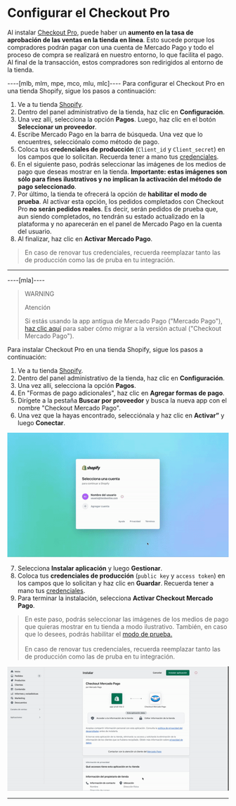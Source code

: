 # Configurar el Checkout Pro

Al instalar [Checkout Pro](/developers/es/docs/checkout-pro/landing), puede haber un **aumento en la tasa de aprobación de las ventas en la tienda en línea**. Esto sucede porque los compradores podrán pagar con una cuenta de Mercado Pago y todo el proceso de compra se realizará en nuestro entorno, lo que facilita el pago. Al final de la transacción, estos compradores son redirigidos al entorno de la tienda.

----[mlb, mlm, mpe, mco, mlu, mlc]----
Para configurar el Checkout Pro en una tienda Shopify, sigue los pasos a continuación:

1. Ve a tu tienda [Shopify](https://accounts.shopify.com/store-login).
2. Dentro del panel administrativo de la tienda, haz clic en **Configuración**.
3. Una vez allí, selecciona la opción **Pagos**. Luego, haz clic en el botón **Seleccionar un proveedor**.
4. Escribe Mercado Pago en la barra de búsqueda. Una vez que lo encuentres, selecciónalo como método de pago.
5. Coloca tus **credenciales de producción** (`Client_id` y `Client_secret`) en los campos que lo solicitan. Recuerda tener a mano tus [credenciales](/developers/es/docs/shopify/additional-content/credentials). 
6. En el siguiente paso, podrás seleccionar las imágenes de los medios de pago que deseas mostrar en la tienda. **Importante: estas imágenes son sólo para fines ilustrativos y no implican la activación del método de pago seleccionado**.
7. Por último, la tienda te ofrecerá la opción de **habilitar el modo de prueba**. Al activar esta opción, los pedidos completados con Checkout Pro **no serán pedidos reales**. Es decir, serán pedidos de prueba que, aun siendo completados, no tendrán su estado actualizado en la plataforma y no aparecerán en el panel de Mercado Pago en la cuenta del usuario.
8. Al finalizar, haz clic en **Activar Mercado Pago**. 

> En caso de renovar tus credenciales, recuerda reemplazar tanto las de producción como las de pruba en tu integración.

------------
----[mla]----
> WARNING
>
> Atención
>
> Si estás usando la app antigua de Mercado Pago ("Mercado Pago"), [haz clic aquí](/developers/es/docs/shopify/how-tos/migration) para saber cómo migrar a la versión actual ("Checkout Mercado Pago").

Para instalar Checkout Pro en una tienda Shopify, sigue los pasos a continuación:

1. Ve a tu tienda [Shopify](https://accounts.shopify.com/store-login).
2. Dentro del panel administrativo de la tienda, haz clic en **Configuración**.
3. Una vez allí, selecciona la opción **Pagos**. 
4. En "Formas de pago adicionales", haz clic en **Agregar formas de pago**.
5. Dirígete a la pestaña **Buscar por proveedor** y busca la nueva app con el nombre "Checkout Mercado Pago". 
6. Una vez que la hayas encontrado, selecciónala y haz clic en **Activar”** y luego **Conectar**.

<center>

![migracion a](/images/shopify/migration-a-es.gif)

</center>

7. Selecciona **Instalar aplicación** y luego **Gestionar**.
8. Coloca tus **credenciales de producción** (`public key` y `access token`) en los campos que lo solicitan y haz clic en **Guardar**. Recuerda tener a mano tus [credenciales](/developers/es/docs/shopify/additional-content/credentials).
9. Para terminar la instalación, selecciona **Activar Checkout Mercado Pago**.

> En este paso, podrás seleccionar las imágenes de los medios de pago que quieras mostrar en tu tienda a modo ilustrativo. También, en caso que lo desees, podrás habilitar el [modo de prueba.](/developers/pt/docs/shopify/sales-processing/integration-test)
> <br/><br/>
> En caso de renovar tus credenciales, recuerda reemplazar tanto las de producción como las de pruba en tu integración.

<center>

![migracion b](/images/shopify/migration-b-es.gif)

</center>

------------